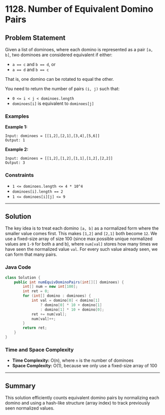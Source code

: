 # 1128. Number of Equivalent Domino Pairs

## Problem Statement

Given a list of dominoes, where each domino is represented as a pair `[a, b]`, two dominoes are considered equivalent if either:

* `a == c` and `b == d`, or
* `a == d` and `b == c`

That is, one domino can be rotated to equal the other.

You need to return the number of pairs `(i, j)` such that:

* `0 <= i < j < dominoes.length`
* `dominoes[i]` is equivalent to `dominoes[j]`

### Examples  

**Example 1:**

```
Input: dominoes = [[1,2],[2,1],[3,4],[5,6]]
Output: 1
```

**Example 2:**

```
Input: dominoes = [[1,2],[1,2],[1,1],[1,2],[2,2]]
Output: 3
```

### Constraints

* `1 <= dominoes.length <= 4 * 10^4`
* `dominoes[i].length == 2`
* `1 <= dominoes[i][j] <= 9`

---

## Solution

The key idea is to treat each domino `[a, b]` as a normalized form where the smaller value comes first. This makes `[1,2]` and `[2,1]` both become `12`. We use a fixed-size array of size 100 (since max possible unique normalized values are `1-9` for both a and b), where `num[val]` stores how many times we have seen the normalized value `val`. For every such value already seen, we can form that many pairs.

### Java Code

```java
class Solution {
    public int numEquivDominoPairs(int[][] dominoes) {
        int[] num = new int[100];
        int ret = 0;
        for (int[] domino : dominoes) {
            int val = domino[0] < domino[1]
                ? domino[0] * 10 + domino[1]
                : domino[1] * 10 + domino[0];
            ret += num[val];
            num[val]++;
        }
        return ret;
    }
}
```

### Time and Space Complexity

* **Time Complexity:** O(n), where `n` is the number of dominoes
* **Space Complexity:** O(1), because we only use a fixed-size array of 100

---

## Summary

This solution efficiently counts equivalent domino pairs by normalizing each domino and using a hash-like structure (array index) to track previously seen normalized values.
